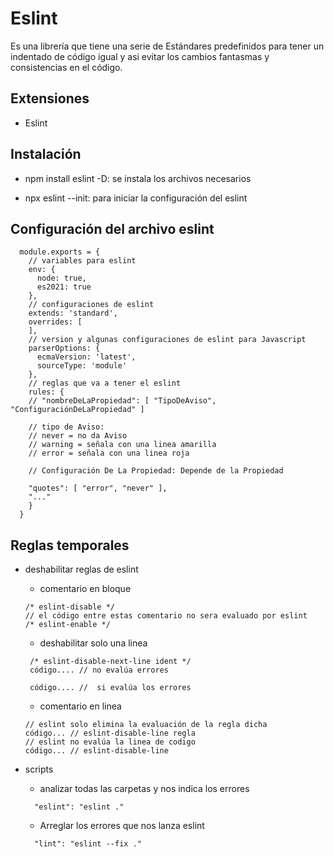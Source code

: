 # Eslint

Es una librería que tiene una serie de Estándares predefinidos para tener un indentado de código igual y asi evitar los cambios fantasmas y consistencias en el código.

## Extensiones

- Eslint

## Instalación

- npm install eslint -D: se instala los archivos necesarios

- npx eslint --init: para iniciar la configuración del eslint

## Configuración del archivo eslint

```
  module.exports = {
    // variables para eslint
    env: {
      node: true,
      es2021: true
    },
    // configuraciones de eslint
    extends: 'standard',
    overrides: [
    ],
    // version y algunas configuraciones de eslint para Javascript
    parserOptions: {
      ecmaVersion: 'latest',
      sourceType: 'module'
    },
    // reglas que va a tener el eslint
    rules: {
    // "nombreDeLaPropiedad": [ "TipoDeAviso", "ConfiguraciónDeLaPropiedad" ]

    // tipo de Aviso:
    // never = no da Aviso
    // warning = señala con una linea amarilla
    // error = señala con una linea roja

    // Configuración De La Propiedad: Depende de la Propiedad

    "quotes": [ "error", "never" ],
    "..."
    }
  }
```

## Reglas temporales

- deshabilitar reglas de eslint

  - comentario en bloque

  ```
  /* eslint-disable */
  // el código entre estas comentario no sera evaluado por eslint
  /* eslint-enable */
  ```

  - deshabilitar solo una linea

  ```
   /* eslint-disable-next-line ident */
   código.... // no evalúa errores

   código.... //  si evalúa los errores

  ```

  - comentario en linea

  ```
  // eslint solo elimina la evaluación de la regla dicha
  código... // eslint-disable-line regla
  // eslint no evalúa la linea de codigo
  código... // eslint-disable-line
  ```

- scripts

  - analizar todas las carpetas y nos indica los errores

  ```
    "eslint": "eslint ."
  ```

  - Arreglar los errores que nos lanza eslint

  ```
    "lint": "eslint --fix ."
  ```

